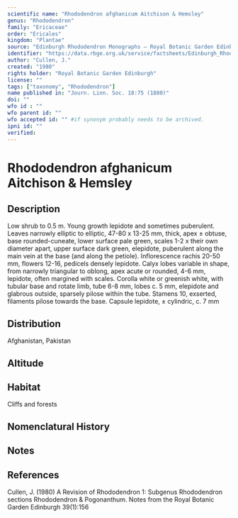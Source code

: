 ```yaml
---
scientific name: "Rhododendron afghanicum Aitchison & Hemsley"
genus: "Rhododendron"
family: "Ericaceae"
order: "Ericales"
kingdom: "Plantae"
source: "Edinburgh Rhododendron Monographs – Royal Botanic Garden Edinburgh"
identifier: "https://data.rbge.org.uk/service/factsheets/Edinburgh_Rhododendron_Monographs.xhtml"
author: "Cullen, J."
created: "1980"
rights holder: "Royal Botanic Garden Edinburgh"
license: ""
tags: ["taxonomy", "Rhododendron"]
name published in: "Journ. Linn. Soc. 18:75 (1880)"
doi: ""
wfo id : ""
wfo parent id: ""
wfo accepted id: "" #if synonym probably needs to be archived.                      
ipni id: ""
verified:
---
```


                       

# Rhododendron afghanicum Aitchison & Hemsley

## Description
Low shrub to 0.5 m. Young growth lepidote and sometimes puberulent. Leaves narrowly elliptic to elliptic, 47-80 x 13-25 mm, thick, apex ± obtuse, base rounded-cuneate, lower surface pale green, scales 1-2 x their own diameter apart, upper surface dark green, elepidote, puberulent along the main vein at the base (and along the petiole). Inflorescence rachis 20-50 mm, flowers 12-16, pedicels densely lepidote. Calyx lobes variable in shape, from narrowly triangular to oblong, apex acute or rounded, 4-6 mm, lepidote, often margined with scales. Corolla white or greenish white, with tubular base and rotate limb, tube 6-8 mm, lobes c. 5 mm, elepidote and glabrous outside, sparsely pilose within the tube. Stamens 10, exserted, filaments pilose towards the base. Capsule lepidote, ± cylindric, c. 7 mm

## Distribution
Afghanistan, Pakistan

## Altitude


## Habitat
Cliffs and forests

## Nomenclatural History

                       
## Notes


## References

Cullen, J. (1980) A Revision of Rhododendron 1: Subgenus Rhododendron sections Rhododendron & Pogonanthum. Notes from the Royal Botanic Garden Edinburgh 39(1):156
